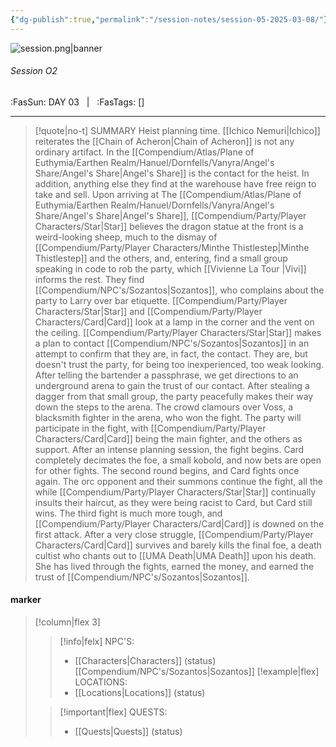 ```yaml
---
{"dg-publish":true,"permalink":"/session-notes/session-05-2025-03-08/"}
---
```



![session.png|banner](/img/user/Assets/Images/session.png)
###### Session O2
<span class="sub2">:FasSun: DAY 03 &nbsp; | &nbsp; :FasTags: []</span>
___

> [!quote|no-t] SUMMARY
>Heist planning time. [[Ichico Nemuri\|Ichico]] reiterates the [[Chain of Acheron\|Chain of Acheron]] is not any ordinary artifact. In the [[Compendium/Atlas/Plane of Euthymia/Earthen Realm/Hanuel/Dornfells/Vanyra/Angel's Share/Angel's Share\|Angel's Share]] is the contact for the heist. In addition, anything else they find at the warehouse have free reign to take and sell.
>Upon arriving at The [[Compendium/Atlas/Plane of Euthymia/Earthen Realm/Hanuel/Dornfells/Vanyra/Angel's Share/Angel's Share\|Angel's Share]], [[Compendium/Party/Player Characters/Star\|Star]] believes the dragon statue at the front is a weird-looking sheep, much to the dismay of [[Compendium/Party/Player Characters/Minthe Thistlestep\|Minthe Thistlestep]] and the others, and, entering, find a small group speaking in code to rob the party, which [[Vivienne La Tour \|Vivi]] informs the rest. They find [[Compendium/NPC's/Sozantos\|Sozantos]], who complains about the party to Larry over bar etiquette. [[Compendium/Party/Player Characters/Star\|Star]] and [[Compendium/Party/Player Characters/Card\|Card]] look at a lamp in the corner and the vent on the ceiling.
>[[Compendium/Party/Player Characters/Star\|Star]] makes a plan to contact [[Compendium/NPC's/Sozantos\|Sozantos]] in an attempt to confirm that they are, in fact, the contact. They are, but doesn't trust the party, for being too inexperienced, too weak looking. After telling the bartender a passphrase, we get directions to an underground arena to gain the trust of our contact. After stealing a dagger from that small group, the party peacefully makes their way down the steps to the arena.
>The crowd clamours over Voss, a blacksmith fighter in the arena, who won the fight. The party will participate in the fight, with [[Compendium/Party/Player Characters/Card\|Card]] being the main fighter, and the others as support. After an intense planning session, the fight begins. Card completely decimates the foe, a small kobold, and now bets are open for other fights. The second round begins, and Card fights once again. The orc opponent and their summons continue the fight, all the while [[Compendium/Party/Player Characters/Star\|Star]] continually insults their haircut, as they were being racist to Card, but Card still wins.
>The third fight is much more tough, and [[Compendium/Party/Player Characters/Card\|Card]] is downed on the first attack. After a very close struggle, [[Compendium/Party/Player Characters/Card\|Card]] survives and barely kills the final foe, a death cultist who chants out to [[UMA Death\|UMA Death]] upon his death.  She has lived through the fights, earned the money, and earned the trust of [[Compendium/NPC's/Sozantos\|Sozantos]].


#### marker
> [!column|flex 3]
>> [!info|felx] NPC'S:
>> - [[Characters\|Characters]] (status)
> [[Compendium/NPC's/Sozantos\|Sozantos]]
>> [!example|flex] LOCATIONS:
>> - [[Locations\|Locations]] (status)
>
>> [!important|flex] QUESTS:
>> - [[Quests\|Quests]] (status)

